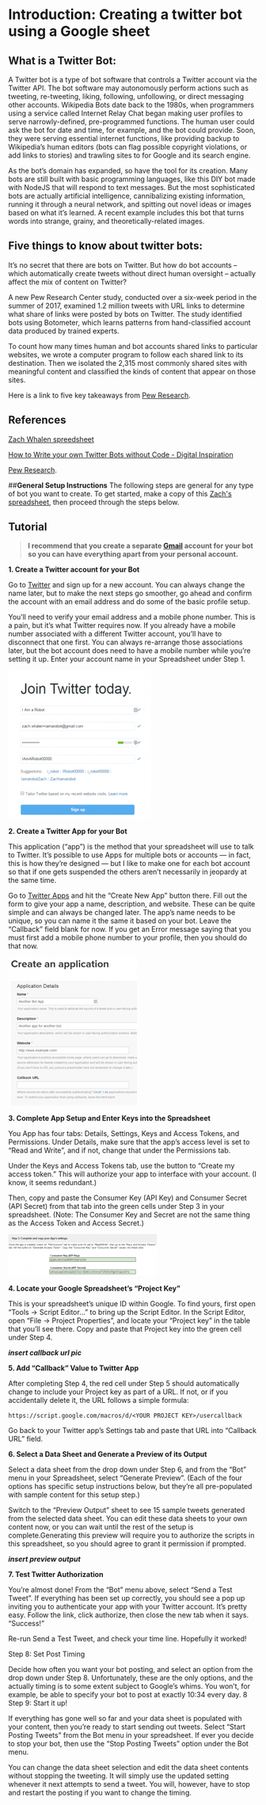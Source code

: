 # Introduction: Creating a twitter bot using a Google sheet

## **What is a Twitter Bot:** 
A Twitter bot is a type of bot software that controls a Twitter account via the Twitter API. The bot software may autonomously perform actions such as tweeting, re-tweeting, liking, following, unfollowing, or direct messaging other accounts. Wikipedia Bots date back to the 1980s, when programmers using a service called Internet Relay Chat began making user profiles to serve narrowly-defined, pre-programmed functions. The human user could ask the bot for date and time, for example, and the bot could provide. Soon, they were serving essential internet functions, like providing backup to Wikipedia’s human editors (bots can flag possible copyright violations, or add links to stories) and trawling sites to for Google and its search engine.

As the bot’s domain has expanded, so have the tool for its creation. Many bots are still built with basic programming languages, like this DIY bot made with NodeJS that will respond to text messages. But the most sophisticated bots are actually artificial intelligence, cannibalizing existing information, running it through a neural network, and spitting out novel ideas or images based on what it’s learned. A recent example includes this bot that turns words into strange, grainy, and theoretically-related images.
## **Five things to know about twitter bots:** 
It’s no secret that there are bots on Twitter. But how do bot accounts – which automatically create tweets without direct human oversight – actually affect the mix of content on Twitter?

A new Pew Research Center study, conducted over a six-week period in the summer of 2017, examined 1.2 million tweets with URL links to determine what share of links were posted by bots on Twitter. The study identified bots using Botometer, which learns patterns from hand-classified account data produced by trained experts.

To count how many times human and bot accounts shared links to particular websites, we wrote a computer program to follow each shared link to its destination. Then we isolated the 2,315 most commonly shared sites with meaningful content and classified the kinds of content that appear on those sites.

Here is a link to five key takeaways from [Pew Research](https://www.pewresearch.org/fact-tank/2018/04/09/5-things-to-know-about-bots-on-twitter/).
## References
[Zach Whalen spreedsheet](http://www.zachwhalen.net/posts/how-to-make-a-twitter-bot-with-google-spreadsheets-version-04/)

[How to Write your own Twitter Bots without Code - Digital Inspiration](https://www.labnol.org/internet/write-twitter-bot/27902/)

[Pew Research](https://www.pewresearch.org/fact-tank/2018/04/09/5-things-to-know-about-bots-on-twitter/).

##**General Setup Instructions**
The following steps are general for any type of bot you want to create. To get started, make a copy of this [Zach's spreadsheet](https://docs.google.com/spreadsheets/d/1Cbg_6pYN04XtDHpDLtxAP3ExQEBL8PYBXBQ1E5_Sq30/copy), then proceed through the steps below.
## Tutorial
 >**I recommend that you create a separate [Gmail](Gmail.com) account for your bot so you can have everything apart from your personal account.**

**1. Create a Twitter account for your Bot**

Go to [Twitter](https://twitter.com/) and sign up for a new account. You can always change the name later, but to make the next steps go smoother, go ahead and confirm the account with an email address and do some of the basic profile setup.

You’ll need to verify your email address and a mobile phone number. This is a pain, but it’s what Twitter requires now. If you already have a mobile number associated with a different Twitter account, you’ll have to disconnect that one first. You can always re-arrange those associations later, but the bot account does need to have a mobile number while you’re setting it up. Enter your account name in your Spreadsheet under Step 1.

![Join twitter](https://raw.githubusercontent.com/ymonteagudo9896/twitter-bot-tutorial-for-Pierce-Hacker/master/images/Join%20twitter.png)

**2. Create a Twitter App for your Bot**

This application (“app”) is the method that your spreadsheet will use to talk to Twitter. It’s possible to use Apps for multiple bots or accounts — in fact, this is how they’re designed — but I like to make one for each bot account so that if one gets suspended the others aren’t necessarily in jeopardy at the same time.

Go to [Twitter Apps](apps.twitter.com) and hit the “Create New App” button there. Fill out the form to give your app a name, description, and website. These can be quite simple and can always be changed later. The app’s name needs to be unique, so you can name it the same it based on your bot. Leave the “Callback” field blank for now. If you get an Error message saying that you must first add a mobile phone number to your profile, then you should do that now.

![](https://raw.githubusercontent.com/ymonteagudo9896/twitter-bot-tutorial-for-Pierce-Hacker/master/images/Create%20an%20application.png)

**3. Complete App Setup and Enter Keys into the Spreadsheet**

You App has four tabs: Details, Settings, Keys and Access Tokens, and Permissions. Under Details, make sure that the app’s access level is set to “Read and Write”, and if not, change that under the Permissions tab.

Under the Keys and Access Tokens tab, use the button to “Create my access token.” This will authorize your app to interface with your account. (I know, it seems redundant.)

Then, copy and paste the Consumer Key (API Key) and Consumer Secret (API Secret) from that tab into the green cells under Step 3 in your spreadsheet. (Note: The Consumer Key and Secret are not the same thing as the Access Token and Access Secret.)


![](https://raw.githubusercontent.com/ymonteagudo9896/twitter-bot-tutorial-for-Pierce-Hacker/master/images/Customer%20Key.png)

**4. Locate your Google Spreadsheet’s “Project Key”**

This is your spreadsheet’s unique ID within Google. To find yours, first open “Tools -> Script Editor…” to bring up the Script Editor. In the Script Editor, open “File -> Project Properties”, and locate your “Project key” in the table that you’ll see there. Copy and paste that Project key into the green cell under Step 4.

***insert callback url pic***

**5. Add “Callback” Value to Twitter App**

After completing Step 4, the red cell under Step 5 should automatically change to include your Project key as part of a URL. If not, or if you accidentally delete it, the URL follows a simple formula:

	https://script.google.com/macros/d/<YOUR PROJECT KEY>/usercallback

Go back to your Twitter app’s Settings tab and paste that URL into “Callback URL” field.

**6. Select a Data Sheet and Generate a Preview of its Output**

Select a data sheet from the drop down under Step 6, and from the “Bot” menu in your Spreadsheet, select “Generate Preview”. (Each of the four options has specific setup instructions below, but they’re all pre-populated with sample content for this setup step.)

Switch to the “Preview Output” sheet to see 15 sample tweets generated from the selected data sheet. You can edit these data sheets to your own content now, or you can wait until the rest of the setup is complete.Generating this preview will require you to authorize the scripts in this spreadsheet, so you should agree to grant it permission if prompted.

***insert preview output***

**7. Test Twitter Authorization**

You’re almost done! From the “Bot” menu above, select “Send a Test Tweet”. If everything has been set up correctly, you should see a pop up inviting you to authenticate your app with your Twitter account. It’s pretty easy. Follow the link, click authorize, then close the new tab when it says. “Success!”

Re-run Send a Test Tweet, and check your time line. Hopefully it worked!

Step 8: Set Post Timing

Decide how often you want your bot posting, and select an option from the drop down under Step 8. Unfortunately, these are the only options, and the actually timing is to some extent subject to Google’s whims. You won’t, for example, be able to specify your bot to post at exactly 10:34 every day.
8
Step 9: Start it up!

If everything has gone well so far and your data sheet is populated with your content, then you’re ready to start sending out tweets. Select “Start Posting Tweets” from the Bot menu in your spreadsheet. If ever you decide to stop your bot, then use the “Stop Posting Tweets” option under the Bot menu.

You can change the data sheet selection and edit the data sheet contents without stopping the tweeting. It will simply use the updated setting whenever it next attempts to send a tweet. You will, however, have to stop and restart the posting if you want to change the timing.
